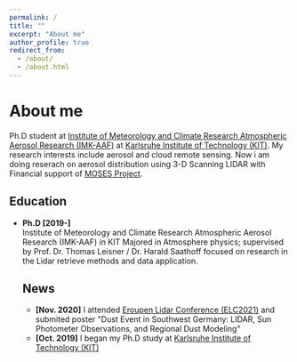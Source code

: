 ```yaml
---
permalink: /
title: ""
excerpt: "About me"
author_profile: true
redirect_from: 
  - /about/
  - /about.html
---
```

# <i class="fa fa-cog fa-spin fa-fw"></i> About me #

Ph.D student at [Institute of Meteorology and Climate Research Atmospheric Aerosol Research (IMK-AAF)](https://www.imk-aaf.kit.edu/251.php) at [Karlsruhe Institute of Technology (KIT)](https://www.kit.edu/english/). My research interests include aerosol and cloud remote sensing. Now i am doing reserach on aerosol distribution using 3-D Scanning LIDAR with Financial support of [MOSES Project](https://www.ufz.de/moses/).

## <i class="fa fa-fw fa-rss "></i> Education ##
<ul style="width: auto; height: 300px; overflow: auto">
  <li> <b> Ph.D [2019-] </b> </li> 
Institute of Meteorology and Climate Research Atmospheric Aerosol Research (IMK-AAF) in KIT
Majored in Atmosphere physics; supervised by Prof. Dr. Thomas Leisner / Dr. Harald Saathoff focused on research in the Lidar retrieve methods and data application. 

## <i class="fa fa-fw fa-rss "></i> News ##
<ul style="width: auto; height: 300px; overflow: auto">
  <li> <b>[Nov. 2020]</b> I attended  <a href="https://granada-en.congresoseci.com/elc2020">Eroupen Lidar Conference (ELC2021)</a> and submited poster "Dust Event in Southwest Germany: LIDAR, Sun Photometer Observations, and Regional Dust Modeling"</li> 
  
  <li> <b>[Oct. 2019]</b> I began my Ph.D study at <a href="https://www.kit.edu/english/">Karlsruhe Institute of Technology (KIT)</a></li> 
 
</ul>
